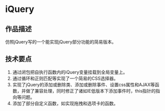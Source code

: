 # iQuery

## 作品描述
仿照jQuery写的一个能实现jQuery部分功能的简易版本。

## 技术要点
1. 通过闭包把自执行函数内的iQuery变量挂载到全局变量上。
2. 通过循环和正则匹配等实现了一个简易的CSS选择器。
3. 实现了jQuery的添加或删除类、添加或删除事件、设置css属性和AJAX等函数，并做了兼容处理，同时修正了诸如IE低版本下添加事件时，this指针的指向等问题。
4. 添加了部分自定义函数，如实现拖拽和选项卡的函数。
